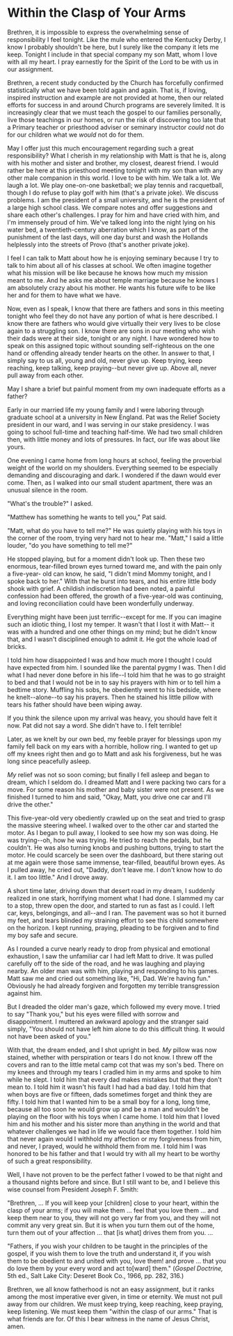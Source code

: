 # Within the Clasp of Your Arms

Brethren, it is impossible to express the overwhelming sense of responsibility
I feel tonight. Like the mule who entered the Kentucky Derby, I know I
probably shouldn't be here, but I surely like the company it lets me keep.
Tonight I include in that special company my son Matt, whom I love with all my
heart. I pray earnestly for the Spirit of the Lord to be with us in our
assignment.

Brethren, a recent study conducted by the Church has forcefully confirmed
statistically what we have been told again and again. That is, if loving,
inspired instruction and example are not provided at home, then our related
efforts for success in and around Church programs are severely limited. It is
increasingly clear that we must teach the gospel to our families personally,
live those teachings in our homes, or run the risk of discovering too late
that a Primary teacher or priesthood adviser or seminary instructor _could_
not do for our children what we _would_ not do for them.

May I offer just this much encouragement regarding such a great
responsibility? What I cherish in my relationship with Matt is that he is,
along with his mother and sister and brother, my closest, dearest friend. I
would rather be here at this priesthood meeting tonight with my son than with
any other male companion in this world. I love to be with him. We talk a lot.
We laugh a lot. We play one-on-one basketball; we play tennis and racquetball,
though I do refuse to play golf with him (that's a private joke). We discuss
problems. I am the president of a small university, and he is the president of
a large high school class. We compare notes and offer suggestions and share
each other's challenges. I pray for him and have cried with him, and I'm
immensely proud of him. We've talked long into the night lying on his water
bed, a twentieth-century aberration which I know, as part of the punishment of
the last days, will one day burst and wash the Hollands helplessly into the
streets of Provo (that's another private joke).

I feel I can talk to Matt about how he is enjoying seminary because I try to
talk to him about all of his classes at school. We often imagine together what
his mission will be like because he knows how much my mission meant to me. And
he asks me about temple marriage because he knows I am absolutely crazy about
his mother. He wants his future wife to be like her and for them to have what
we have.

Now, even as I speak, I know that there are fathers and sons in this meeting
tonight who feel they do not have any portion of what is here described. I
know there are fathers who would give virtually their very lives to be close
again to a struggling son. I know there are sons in our meeting who wish their
dads were at their side, tonight or any night. I have wondered how to speak on
this assigned topic without sounding self-righteous on the one hand or
offending already tender hearts on the other. In answer to that, I simply say
to us all, young and old, never give up. Keep trying, keep reaching, keep
talking, keep praying--but never give up. Above all, never pull away from each
other.

May I share a brief but painful moment from my own inadequate efforts as a
father?

Early in our married life my young family and I were laboring through graduate
school at a university in New England. Pat was the Relief Society president in
our ward, and I was serving in our stake presidency. I was going to school
full-time and teaching half-time. We had two small children then, with little
money and lots of pressures. In fact, our life was about like yours.

One evening I came home from long hours at school, feeling the proverbial
weight of the world on my shoulders. Everything seemed to be especially
demanding and discouraging and dark. I wondered if the dawn would ever come.
Then, as I walked into our small student apartment, there was an unusual
silence in the room.

"What's the trouble?" I asked.

"Matthew has something he wants to tell you," Pat said.

"Matt, what do you have to tell me?" He was quietly playing with his toys in
the corner of the room, trying very hard not to hear me. "Matt," I said a
little louder, "do you have something to tell me?"

He stopped playing, but for a moment didn't look up. Then these two enormous,
tear-filled brown eyes turned toward me, and with the pain only a five-year-
old can know, he said, "I didn't mind Mommy tonight, and I spoke back to her."
With that he burst into tears, and his entire little body shook with grief. A
childish indiscretion had been noted, a painful confession had been offered,
the growth of a five-year-old was continuing, and loving reconciliation could
have been wonderfully underway.

Everything might have been just terrific--except for me. If you can imagine
such an idiotic thing, I lost my temper. It wasn't that I lost it with Matt--
it was with a hundred and one other things on my mind; but he didn't know
that, and I wasn't disciplined enough to admit it. He got the whole load of
bricks.

I told him how disappointed I was and how much more I thought I could have
expected from him. I sounded like the parental pygmy I was. Then I did what I
had never done before in his life--I told him that he was to go straight to
bed and that I would not be in to say his prayers with him or to tell him a
bedtime story. Muffling his sobs, he obediently went to his bedside, where he
knelt--alone--to say his prayers. Then he stained his little pillow with tears
his father should have been wiping away.

If you think the silence upon my arrival was heavy, you should have felt it
now. Pat did not say a word. She didn't have to. I felt terrible!

Later, as we knelt by our own bed, my feeble prayer for blessings upon my
family fell back on my ears with a horrible, hollow ring. I wanted to get up
off my knees right then and go to Matt and ask his forgiveness, but he was
long since peacefully asleep.

_My_ relief was not so soon coming; but finally I fell asleep and began to
dream, which I seldom do. I dreamed Matt and I were packing two cars for a
move. For some reason his mother and baby sister were not present. As we
finished I turned to him and said, "Okay, Matt, you drive one car and I'll
drive the other."

This five-year-old very obediently crawled up on the seat and tried to grasp
the massive steering wheel. I walked over to the other car and started the
motor. As I began to pull away, I looked to see how my son was doing. He was
trying--oh, how he was trying. He tried to reach the pedals, but he couldn't.
He was also turning knobs and pushing buttons, trying to start the motor. He
could scarcely be seen over the dashboard, but there staring out at me again
were those same immense, tear-filled, beautiful brown eyes. As I pulled away,
he cried out, "Daddy, don't leave me. I don't know how to do it. I am too
little." And I drove away.

A short time later, driving down that desert road in my dream, I suddenly
realized in one stark, horrifying moment what I had done. I slammed my car to
a stop, threw open the door, and started to run as fast as I could. I left
car, keys, belongings, and all--and I ran. The pavement was so hot it burned
my feet, and tears blinded my straining effort to see this child somewhere on
the horizon. I kept running, praying, pleading to be forgiven and to find my
boy safe and secure.

As I rounded a curve nearly ready to drop from physical and emotional
exhaustion, I saw the unfamiliar car I had left Matt to drive. It was pulled
carefully off to the side of the road, and he was laughing and playing nearby.
An older man was with him, playing and responding to his games. Matt saw me
and cried out something like, "Hi, Dad. We're having fun." Obviously he had
already forgiven and forgotten my terrible transgression against him.

But I dreaded the older man's gaze, which followed my every move. I tried to
say "Thank you," but his eyes were filled with sorrow and disappointment. I
muttered an awkward apology and the stranger said simply, "You should not have
left him alone to do this difficult thing. It would not have been asked of
you."

With that, the dream ended, and I shot upright in bed. _My_ pillow was now
stained, whether with perspiration or tears I do not know. I threw off the
covers and ran to the little metal camp cot that was my son's bed. There on my
knees and through my tears I cradled him in my arms and spoke to him while he
slept. I told him that every dad makes mistakes but that they don't mean to. I
told him it wasn't his fault I had had a bad day. I told him that when boys
are five or fifteen, dads sometimes forget and think they are fifty. I told
him that I wanted him to be a small boy for a long, long time, because all too
soon he would grow up and be a man and wouldn't be playing on the floor with
his toys when I came home. I told him that I loved him and his mother and his
sister more than anything in the world and that whatever challenges we had in
life we would face them together. I told him that never again would I withhold
my affection or my forgiveness from him, and never, I prayed, would he
withhold them from me. I told him I was honored to be his father and that I
would try with all my heart to be worthy of such a great responsibility.

Well, I have not proven to be the perfect father I vowed to be that night and
a thousand nights before and since. But I still want to be, and I believe this
wise counsel from President Joseph F. Smith:

"Brethren, ... If you will keep your [children] close to your heart, within the
clasp of your arms; if you will make them ... feel that you love them ... and keep
them near to you, they will not go very far from you, and they will not commit
any very great sin. But it is when you turn them out of the home, turn them
out of your affection ... that [is what] drives them from you. ...

"Fathers, if you wish your children to be taught in the principles of the
gospel, if you wish them to love the truth and understand it, if you wish them
to be obedient to and united with you, love them! and prove ... that you do love
them by your every word and act to[ward] them." (_Gospel Doctrine,_ 5th ed.,
Salt Lake City: Deseret Book Co., 1966, pp. 282, 316.)

Brethren, we all know fatherhood is not an easy assignment, but it ranks among
the most imperative ever given, in time or eternity. We must not pull away
from our children. We must keep trying, keep reaching, keep praying, keep
listening. We must keep them "within the clasp of our arms." That is what
friends are for. Of this I bear witness in the name of Jesus Christ, amen.

